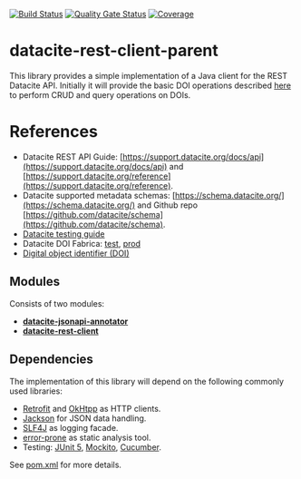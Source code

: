 [![Build Status](https://builds.gbif.org/job/datacite-rest-client/badge/icon?plastic)](https://builds.gbif.org/job/datacite-rest-client/)
[![Quality Gate Status](https://sonar.gbif.org/api/project_badges/measure?project=org.gbif.datacite%3Adatacite-rest-client-parent&metric=alert_status)](https://sonar.gbif.org/dashboard?id=org.gbif.datacite%3Adatacite-rest-client-parent) 
[![Coverage](https://sonar.gbif.org/api/project_badges/measure?project=org.gbif.datacite%3Adatacite-rest-client-parent&metric=coverage)](https://sonar.gbif.org/dashboard?id=org.gbif.datacite%3Adatacite-rest-client-parent)

# datacite-rest-client-parent

This library provides a simple implementation of a Java client for the REST Datacite API.
Initially it will provide the basic DOI operations described [here](https://support.datacite.org/reference/dois-2) to perform CRUD and query operations on DOIs.

# References
 - Datacite REST API Guide: [https://support.datacite.org/docs/api](https://support.datacite.org/docs/api) and [https://support.datacite.org/reference](https://support.datacite.org/reference).
 - Datacite supported metadata schemas: [https://schema.datacite.org/](https://schema.datacite.org/) and Github repo [https://github.com/datacite/schema](https://github.com/datacite/schema).
 - [Datacite testing guide](https://support.datacite.org/docs/testing-guide)
 - Datacite DOI Fabrica: [test](https://doi.test.datacite.org), [prod](https://doi.datacite.org)
 - [Digital object identifier (DOI)](https://en.wikipedia.org/wiki/Digital_object_identifier)
 
## Modules
 Consists of two modules:
 - [**datacite-jsonapi-annotator**](datacite-jsonapi-annotator/README.md)
 - [**datacite-rest-client**](datacite-rest-client/README.md)
 
## Dependencies
The implementation of this library will depend on the following commonly used libraries:
 - [Retrofit](https://square.github.io/retrofit/) and [OkHtpp](https://square.github.io/okhttp/) as HTTP clients.
 - [Jackson](https://github.com/FasterXML/jackson) for JSON data handling.
 - [SLF4J](https://www.slf4j.org/) as logging facade.
 - [error-prone](https://github.com/google/error-prone) as static analysis tool.
 - Testing: [JUnit 5](https://junit.org/junit5/), 
 [Mockito](https://site.mockito.org/), 
 [Cucumber](https://docs.cucumber.io/).

See [pom.xml](pom.xml) for more details.
